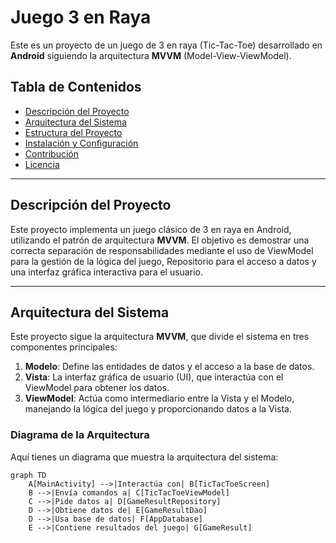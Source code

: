 # Juego 3 en Raya

Este es un proyecto de un juego de 3 en raya (Tic-Tac-Toe) desarrollado en **Android** siguiendo la arquitectura **MVVM** (Model-View-ViewModel).

## Tabla de Contenidos

- [Descripción del Proyecto](#descripción-del-proyecto)
- [Arquitectura del Sistema](#arquitectura-del-sistema)
- [Estructura del Proyecto](#estructura-del-proyecto)
- [Instalación y Configuración](#instalación-y-configuración)
- [Contribución](#contribución)
- [Licencia](#licencia)

---

## Descripción del Proyecto

Este proyecto implementa un juego clásico de 3 en raya en Android, utilizando el patrón de arquitectura **MVVM**. El objetivo es demostrar una correcta separación de responsabilidades mediante el uso de ViewModel para la gestión de la lógica del juego, Repositorio para el acceso a datos y una interfaz gráfica interactiva para el usuario.

---

## Arquitectura del Sistema

Este proyecto sigue la arquitectura **MVVM**, que divide el sistema en tres componentes principales:

1. **Modelo**: Define las entidades de datos y el acceso a la base de datos.
2. **Vista**: La interfaz gráfica de usuario (UI), que interactúa con el ViewModel para obtener los datos.
3. **ViewModel**: Actúa como intermediario entre la Vista y el Modelo, manejando la lógica del juego y proporcionando datos a la Vista.

### Diagrama de la Arquitectura

Aquí tienes un diagrama que muestra la arquitectura del sistema:

```mermaid
graph TD
    A[MainActivity] -->|Interactúa con| B[TicTacToeScreen]
    B -->|Envía comandos a| C[TicTacToeViewModel]
    C -->|Pide datos a| D[GameResultRepository]
    D -->|Obtiene datos de| E[GameResultDao]
    D -->|Usa base de datos| F[AppDatabase]
    E -->|Contiene resultados del juego| G[GameResult]
